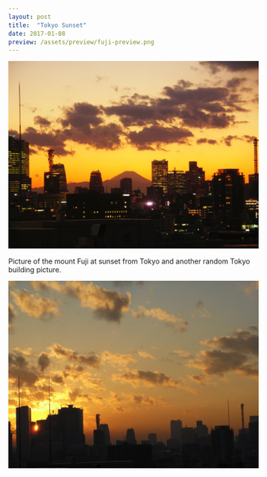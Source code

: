 ```yaml
---
layout: post
title:  "Tokyo Sunset"
date: 2017-01-08
preview: /assets/preview/fuji-preview.png
---
```



<p align="center">
    <img src="/assets/fuji.jpg"/>
</p>

Picture of the mount Fuji at sunset from Tokyo and another random Tokyo building picture.


<p align="center">
    <img src="/assets/tokyo-sunset.jpg"/>
</p>
